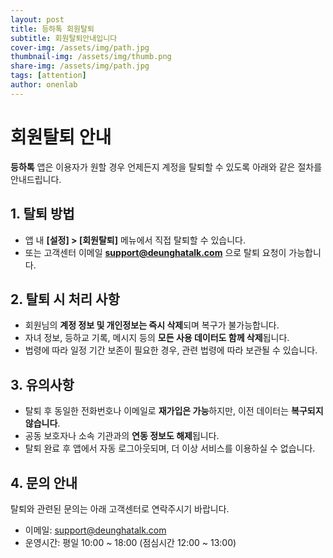 ```yaml
---
layout: post
title: 등하톡 회원탈퇴
subtitle: 회원탈퇴안내입니다
cover-img: /assets/img/path.jpg
thumbnail-img: /assets/img/thumb.png
share-img: /assets/img/path.jpg
tags: [attention]
author: onenlab
---
```


# 회원탈퇴 안내

**등하톡** 앱은 이용자가 원할 경우 언제든지 계정을 탈퇴할 수 있도록 아래와 같은 절차를 안내드립니다.

## 1. 탈퇴 방법

- 앱 내 **[설정] > [회원탈퇴]** 메뉴에서 직접 탈퇴할 수 있습니다.
- 또는 고객센터 이메일 **support@deunghatalk.com** 으로 탈퇴 요청이 가능합니다.

## 2. 탈퇴 시 처리 사항

- 회원님의 **계정 정보 및 개인정보는 즉시 삭제**되며 복구가 불가능합니다.
- 자녀 정보, 등하교 기록, 메시지 등의 **모든 사용 데이터도 함께 삭제**됩니다.
- 법령에 따라 일정 기간 보존이 필요한 경우, 관련 법령에 따라 보관될 수 있습니다.

## 3. 유의사항

- 탈퇴 후 동일한 전화번호나 이메일로 **재가입은 가능**하지만, 이전 데이터는 **복구되지 않습니다**.
- 공동 보호자나 소속 기관과의 **연동 정보도 해제**됩니다.
- 탈퇴 완료 후 앱에서 자동 로그아웃되며, 더 이상 서비스를 이용하실 수 없습니다.

## 4. 문의 안내

탈퇴와 관련된 문의는 아래 고객센터로 연락주시기 바랍니다.

- 이메일: support@deunghatalk.com  
- 운영시간: 평일 10:00 ~ 18:00 (점심시간 12:00 ~ 13:00)
